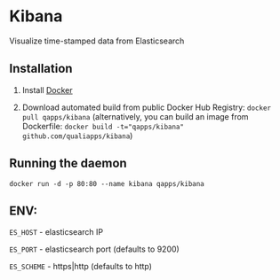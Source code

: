 Kibana
==============
Visualize time-stamped data from Elasticsearch

Installation
--------------

1. Install [Docker](https://www.docker.com)

2. Download automated build from public Docker Hub Registry: `docker pull qapps/kibana`
(alternatively, you can build an image from Dockerfile: `docker build -t="qapps/kibana" github.com/qualiapps/kibana`)

Running the daemon
-----------------

`docker run -d -p 80:80 --name kibana qapps/kibana`

ENV:
-----------------

`ES_HOST` - elasticsearch IP

`ES_PORT` - elasticsearch port (defaults to 9200)

`ES_SCHEME` - https|http (defaults to http)
